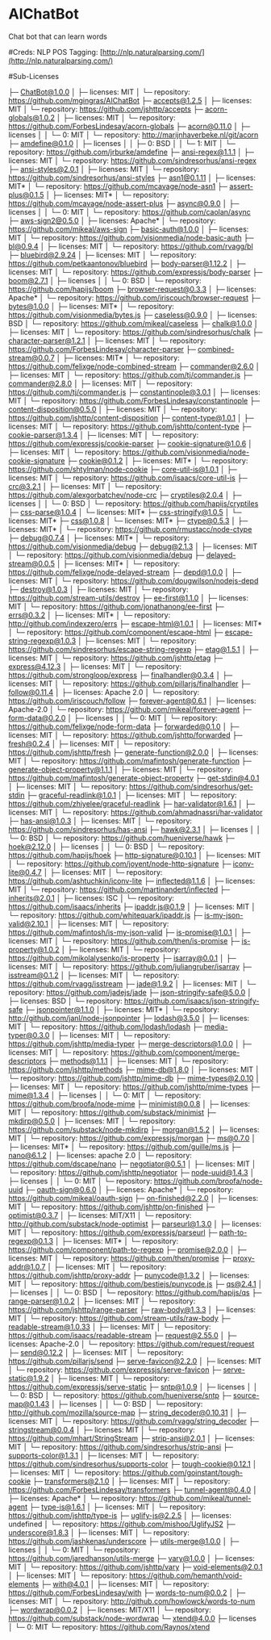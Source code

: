 # AIChatBot
Chat bot that can learn words

#Creds:
NLP POS Tagging: [http://nlp.naturalparsing.com/](http://nlp.naturalparsing.com/)

#Sub-Licenses

├─ ChatBot@1.0.0
│  ├─ licenses: MIT
│  └─ repository: https://github.com/mgingras/AIChatBot
├─ accepts@1.2.5
│  ├─ licenses: MIT
│  └─ repository: https://github.com/jshttp/accepts
├─ acorn-globals@1.0.2
│  ├─ licenses: MIT
│  └─ repository: https://github.com/ForbesLindesay/acorn-globals
├─ acorn@0.11.0
│  ├─ licenses
│  │  └─ 0: MIT
│  └─ repository: http://marijnhaverbeke.nl/git/acorn
├─ amdefine@0.1.0
│  ├─ licenses
│  │  ├─ 0: BSD
│  │  └─ 1: MIT
│  └─ repository: https://github.com/jrburke/amdefine
├─ ansi-regex@1.1.1
│  ├─ licenses: MIT
│  └─ repository: https://github.com/sindresorhus/ansi-regex
├─ ansi-styles@2.0.1
│  ├─ licenses: MIT
│  └─ repository: https://github.com/sindresorhus/ansi-styles
├─ asn1@0.1.11
│  ├─ licenses: MIT*
│  └─ repository: https://github.com/mcavage/node-asn1
├─ assert-plus@0.1.5
│  ├─ licenses: MIT*
│  └─ repository: https://github.com/mcavage/node-assert-plus
├─ async@0.9.0
│  ├─ licenses
│  │  └─ 0: MIT
│  └─ repository: https://github.com/caolan/async
├─ aws-sign2@0.5.0
│  ├─ licenses: Apache*
│  └─ repository: https://github.com/mikeal/aws-sign
├─ basic-auth@1.0.0
│  ├─ licenses: MIT
│  └─ repository: https://github.com/visionmedia/node-basic-auth
├─ bl@0.9.4
│  ├─ licenses: MIT
│  └─ repository: https://github.com/rvagg/bl
├─ bluebird@2.9.24
│  ├─ licenses: MIT
│  └─ repository: https://github.com/petkaantonov/bluebird
├─ body-parser@1.12.2
│  ├─ licenses: MIT
│  └─ repository: https://github.com/expressjs/body-parser
├─ boom@2.7.1
│  ├─ licenses
│  │  └─ 0: BSD
│  └─ repository: https://github.com/hapijs/boom
├─ browser-request@0.3.3
│  ├─ licenses: Apache*
│  └─ repository: https://github.com/iriscouch/browser-request
├─ bytes@1.0.0
│  ├─ licenses: MIT*
│  └─ repository: https://github.com/visionmedia/bytes.js
├─ caseless@0.9.0
│  ├─ licenses: BSD
│  └─ repository: https://github.com/mikeal/caseless
├─ chalk@1.0.0
│  ├─ licenses: MIT
│  └─ repository: https://github.com/sindresorhus/chalk
├─ character-parser@1.2.1
│  ├─ licenses: MIT
│  └─ repository: https://github.com/ForbesLindesay/character-parser
├─ combined-stream@0.0.7
│  ├─ licenses: MIT*
│  └─ repository: https://github.com/felixge/node-combined-stream
├─ commander@2.6.0
│  ├─ licenses: MIT
│  └─ repository: https://github.com/tj/commander.js
├─ commander@2.8.0
│  ├─ licenses: MIT
│  └─ repository: https://github.com/tj/commander.js
├─ constantinople@3.0.1
│  ├─ licenses: MIT
│  └─ repository: https://github.com/ForbesLindesay/constantinople
├─ content-disposition@0.5.0
│  ├─ licenses: MIT
│  └─ repository: https://github.com/jshttp/content-disposition
├─ content-type@1.0.1
│  ├─ licenses: MIT
│  └─ repository: https://github.com/jshttp/content-type
├─ cookie-parser@1.3.4
│  ├─ licenses: MIT
│  └─ repository: https://github.com/expressjs/cookie-parser
├─ cookie-signature@1.0.6
│  ├─ licenses: MIT
│  └─ repository: https://github.com/visionmedia/node-cookie-signature
├─ cookie@0.1.2
│  ├─ licenses: MIT*
│  └─ repository: https://github.com/shtylman/node-cookie
├─ core-util-is@1.0.1
│  ├─ licenses: MIT
│  └─ repository: https://github.com/isaacs/core-util-is
├─ crc@3.2.1
│  ├─ licenses: MIT
│  └─ repository: https://github.com/alexgorbatchev/node-crc
├─ cryptiles@2.0.4
│  ├─ licenses
│  │  └─ 0: BSD
│  └─ repository: https://github.com/hapijs/cryptiles
├─ css-parse@1.0.4
│  └─ licenses: MIT*
├─ css-stringify@1.0.5
│  └─ licenses: MIT*
├─ css@1.0.8
│  └─ licenses: MIT*
├─ ctype@0.5.3
│  ├─ licenses: MIT*
│  └─ repository: https://github.com/rmustacc/node-ctype
├─ debug@0.7.4
│  ├─ licenses: MIT*
│  └─ repository: https://github.com/visionmedia/debug
├─ debug@2.1.3
│  ├─ licenses: MIT
│  └─ repository: https://github.com/visionmedia/debug
├─ delayed-stream@0.0.5
│  ├─ licenses: MIT*
│  └─ repository: https://github.com/felixge/node-delayed-stream
├─ depd@1.0.0
│  ├─ licenses: MIT
│  └─ repository: https://github.com/dougwilson/nodejs-depd
├─ destroy@1.0.3
│  ├─ licenses: MIT
│  └─ repository: https://github.com/stream-utils/destroy
├─ ee-first@1.1.0
│  ├─ licenses: MIT
│  └─ repository: https://github.com/jonathanong/ee-first
├─ errs@0.3.2
│  ├─ licenses: MIT*
│  └─ repository: http://github.com/indexzero/errs
├─ escape-html@1.0.1
│  ├─ licenses: MIT*
│  └─ repository: https://github.com/component/escape-html
├─ escape-string-regexp@1.0.3
│  ├─ licenses: MIT
│  └─ repository: https://github.com/sindresorhus/escape-string-regexp
├─ etag@1.5.1
│  ├─ licenses: MIT
│  └─ repository: https://github.com/jshttp/etag
├─ express@4.12.3
│  ├─ licenses: MIT
│  └─ repository: https://github.com/strongloop/express
├─ finalhandler@0.3.4
│  ├─ licenses: MIT
│  └─ repository: https://github.com/pillarjs/finalhandler
├─ follow@0.11.4
│  ├─ licenses: Apache 2.0
│  └─ repository: https://github.com/iriscouch/follow
├─ forever-agent@0.6.1
│  ├─ licenses: Apache-2.0
│  └─ repository: https://github.com/mikeal/forever-agent
├─ form-data@0.2.0
│  ├─ licenses
│  │  └─ 0: MIT
│  └─ repository: https://github.com/felixge/node-form-data
├─ forwarded@0.1.0
│  ├─ licenses: MIT
│  └─ repository: https://github.com/jshttp/forwarded
├─ fresh@0.2.4
│  ├─ licenses: MIT
│  └─ repository: https://github.com/jshttp/fresh
├─ generate-function@2.0.0
│  ├─ licenses: MIT
│  └─ repository: https://github.com/mafintosh/generate-function
├─ generate-object-property@1.1.1
│  ├─ licenses: MIT
│  └─ repository: https://github.com/mafintosh/generate-object-property
├─ get-stdin@4.0.1
│  ├─ licenses: MIT
│  └─ repository: https://github.com/sindresorhus/get-stdin
├─ graceful-readlink@1.0.1
│  ├─ licenses: MIT
│  └─ repository: https://github.com/zhiyelee/graceful-readlink
├─ har-validator@1.6.1
│  ├─ licenses: MIT
│  └─ repository: https://github.com/ahmadnassri/har-validator
├─ has-ansi@1.0.3
│  ├─ licenses: MIT
│  └─ repository: https://github.com/sindresorhus/has-ansi
├─ hawk@2.3.1
│  ├─ licenses
│  │  └─ 0: BSD
│  └─ repository: https://github.com/hueniverse/hawk
├─ hoek@2.12.0
│  ├─ licenses
│  │  └─ 0: BSD
│  └─ repository: https://github.com/hapijs/hoek
├─ http-signature@0.10.1
│  ├─ licenses: MIT
│  └─ repository: https://github.com/joyent/node-http-signature
├─ iconv-lite@0.4.7
│  ├─ licenses: MIT
│  └─ repository: https://github.com/ashtuchkin/iconv-lite
├─ inflected@1.1.6
│  ├─ licenses: MIT
│  └─ repository: https://github.com/martinandert/inflected
├─ inherits@2.0.1
│  ├─ licenses: ISC
│  └─ repository: https://github.com/isaacs/inherits
├─ ipaddr.js@0.1.9
│  ├─ licenses: MIT
│  └─ repository: https://github.com/whitequark/ipaddr.js
├─ is-my-json-valid@2.10.1
│  ├─ licenses: MIT
│  └─ repository: https://github.com/mafintosh/is-my-json-valid
├─ is-promise@1.0.1
│  ├─ licenses: MIT
│  └─ repository: https://github.com/then/is-promise
├─ is-property@1.0.2
│  ├─ licenses: MIT
│  └─ repository: https://github.com/mikolalysenko/is-property
├─ isarray@0.0.1
│  ├─ licenses: MIT
│  └─ repository: https://github.com/juliangruber/isarray
├─ isstream@0.1.2
│  ├─ licenses: MIT
│  └─ repository: https://github.com/rvagg/isstream
├─ jade@1.9.2
│  ├─ licenses: MIT
│  └─ repository: https://github.com/jadejs/jade
├─ json-stringify-safe@5.0.0
│  ├─ licenses: BSD
│  └─ repository: https://github.com/isaacs/json-stringify-safe
├─ jsonpointer@1.1.0
│  ├─ licenses: MIT*
│  └─ repository: http://github.com/janl/node-jsonpointer
├─ lodash@3.5.0
│  ├─ licenses: MIT
│  └─ repository: https://github.com/lodash/lodash
├─ media-typer@0.3.0
│  ├─ licenses: MIT
│  └─ repository: https://github.com/jshttp/media-typer
├─ merge-descriptors@1.0.0
│  ├─ licenses: MIT
│  └─ repository: https://github.com/component/merge-descriptors
├─ methods@1.1.1
│  ├─ licenses: MIT
│  └─ repository: https://github.com/jshttp/methods
├─ mime-db@1.8.0
│  ├─ licenses: MIT
│  └─ repository: https://github.com/jshttp/mime-db
├─ mime-types@2.0.10
│  ├─ licenses: MIT
│  └─ repository: https://github.com/jshttp/mime-types
├─ mime@1.3.4
│  ├─ licenses
│  │  └─ 0: MIT
│  └─ repository: https://github.com/broofa/node-mime
├─ minimist@0.0.8
│  ├─ licenses: MIT
│  └─ repository: https://github.com/substack/minimist
├─ mkdirp@0.5.0
│  ├─ licenses: MIT
│  └─ repository: https://github.com/substack/node-mkdirp
├─ morgan@1.5.2
│  ├─ licenses: MIT
│  └─ repository: https://github.com/expressjs/morgan
├─ ms@0.7.0
│  ├─ licenses: MIT*
│  └─ repository: https://github.com/guille/ms.js
├─ nano@6.1.2
│  ├─ licenses: apache 2.0
│  └─ repository: https://github.com/dscape/nano
├─ negotiator@0.5.1
│  ├─ licenses: MIT
│  └─ repository: https://github.com/jshttp/negotiator
├─ node-uuid@1.4.3
│  ├─ licenses
│  │  └─ 0: MIT
│  └─ repository: https://github.com/broofa/node-uuid
├─ oauth-sign@0.6.0
│  ├─ licenses: Apache*
│  └─ repository: https://github.com/mikeal/oauth-sign
├─ on-finished@2.2.0
│  ├─ licenses: MIT
│  └─ repository: https://github.com/jshttp/on-finished
├─ optimist@0.3.7
│  ├─ licenses: MIT/X11
│  └─ repository: http://github.com/substack/node-optimist
├─ parseurl@1.3.0
│  ├─ licenses: MIT
│  └─ repository: https://github.com/expressjs/parseurl
├─ path-to-regexp@0.1.3
│  ├─ licenses: MIT*
│  └─ repository: https://github.com/component/path-to-regexp
├─ promise@2.0.0
│  ├─ licenses: MIT
│  └─ repository: https://github.com/then/promise
├─ proxy-addr@1.0.7
│  ├─ licenses: MIT
│  └─ repository: https://github.com/jshttp/proxy-addr
├─ punycode@1.3.2
│  ├─ licenses: MIT
│  └─ repository: https://github.com/bestiejs/punycode.js
├─ qs@2.4.1
│  ├─ licenses
│  │  └─ 0: BSD
│  └─ repository: https://github.com/hapijs/qs
├─ range-parser@1.0.2
│  ├─ licenses: MIT
│  └─ repository: https://github.com/jshttp/range-parser
├─ raw-body@1.3.3
│  ├─ licenses: MIT
│  └─ repository: https://github.com/stream-utils/raw-body
├─ readable-stream@1.0.33
│  ├─ licenses: MIT
│  └─ repository: https://github.com/isaacs/readable-stream
├─ request@2.55.0
│  ├─ licenses: Apache-2.0
│  └─ repository: https://github.com/request/request
├─ send@0.12.2
│  ├─ licenses: MIT
│  └─ repository: https://github.com/pillarjs/send
├─ serve-favicon@2.2.0
│  ├─ licenses: MIT
│  └─ repository: https://github.com/expressjs/serve-favicon
├─ serve-static@1.9.2
│  ├─ licenses: MIT
│  └─ repository: https://github.com/expressjs/serve-static
├─ sntp@1.0.9
│  ├─ licenses
│  │  └─ 0: BSD
│  └─ repository: https://github.com/hueniverse/sntp
├─ source-map@0.1.43
│  ├─ licenses
│  │  └─ 0: BSD
│  └─ repository: http://github.com/mozilla/source-map
├─ string_decoder@0.10.31
│  ├─ licenses: MIT
│  └─ repository: https://github.com/rvagg/string_decoder
├─ stringstream@0.0.4
│  ├─ licenses: MIT
│  └─ repository: https://github.com/mhart/StringStream
├─ strip-ansi@2.0.1
│  ├─ licenses: MIT
│  └─ repository: https://github.com/sindresorhus/strip-ansi
├─ supports-color@1.3.1
│  ├─ licenses: MIT
│  └─ repository: https://github.com/sindresorhus/supports-color
├─ tough-cookie@0.12.1
│  ├─ licenses: MIT
│  └─ repository: https://github.com/goinstant/tough-cookie
├─ transformers@2.1.0
│  ├─ licenses: MIT
│  └─ repository: https://github.com/ForbesLindesay/transformers
├─ tunnel-agent@0.4.0
│  ├─ licenses: Apache*
│  └─ repository: https://github.com/mikeal/tunnel-agent
├─ type-is@1.6.1
│  ├─ licenses: MIT
│  └─ repository: https://github.com/jshttp/type-is
├─ uglify-js@2.2.5
│  ├─ licenses: undefined
│  └─ repository: https://github.com/mishoo/UglifyJS2
├─ underscore@1.8.3
│  ├─ licenses: MIT
│  └─ repository: https://github.com/jashkenas/underscore
├─ utils-merge@1.0.0
│  ├─ licenses
│  │  └─ 0: MIT
│  └─ repository: https://github.com/jaredhanson/utils-merge
├─ vary@1.0.0
│  ├─ licenses: MIT
│  └─ repository: https://github.com/jshttp/vary
├─ void-elements@2.0.1
│  ├─ licenses: MIT
│  └─ repository: https://github.com/hemanth/void-elements
├─ with@4.0.1
│  ├─ licenses: MIT
│  └─ repository: https://github.com/ForbesLindesay/with
├─ words-to-num@0.0.2
│  ├─ licenses: MIT
│  └─ repository: http://github.com/howlowck/words-to-num
├─ wordwrap@0.0.2
│  ├─ licenses: MIT/X11
│  └─ repository: https://github.com/substack/node-wordwrap
└─ xtend@4.0.0
   ├─ licenses
   │  └─ 0: MIT
   └─ repository: https://github.com/Raynos/xtend

